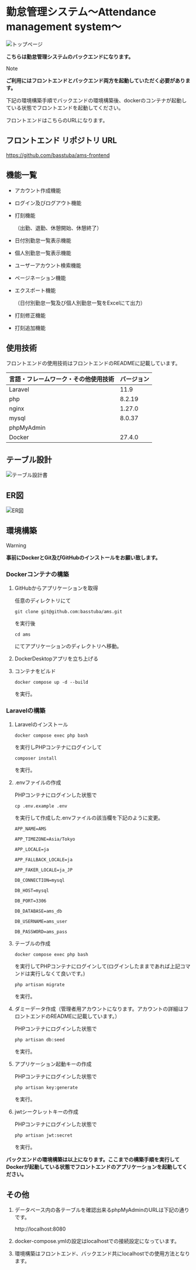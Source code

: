 # 勤怠管理システム～Attendance management system～

![トップページ](readme_image/AmsTopPage.png)

**こちらは勤怠管理システムのバックエンドになります。**

> [!Note]
> **ご利用にはフロントエンドとバックエンド両方を起動していただく必要があります。**

下記の環境構築手順でバックエンドの環境構築後、dockerのコンテナが起動している状態でフロントエンドを起動してください。

フロントエンドはこちらのURLになります。

## フロントエンド リポジトリ URL

https://github.com/basstuba/ams-frontend

## 機能一覧

- アカウント作成機能

- ログイン及びログアウト機能

- 打刻機能

    （出勤、退勤、休憩開始、休憩終了）

- 日付別勤怠一覧表示機能

- 個人別勤怠一覧表示機能

- ユーザーアカウント検索機能

- ページネーション機能

- エクスポート機能

    （日付別勤怠一覧及び個人別勤怠一覧をExcelにて出力）

- 打刻修正機能

- 打刻追加機能

## 使用技術

フロントエンドの使用技術はフロントエンドのREADMEに記載しています。

| 言語・フレームワーク・その他使用技術 | バージョン |
| ------------------ | ----------|
| Laravel            | 11.9      |
| php                | 8.2.19    |
| nginx              | 1.27.0    |
| mysql              | 8.0.37    |
| phpMyAdmin         |           |
| Docker             | 27.4.0    |

## テーブル設計

![テーブル設計書](readme_image/AmsTable.png)

## ER図

![ER図](readme_image/AmsER.png)

## 環境構築

> [!Warning]
> **事前にDockerとGit及びGitHubのインストールをお願い致します。**

### Dockerコンテナの構築

1. GitHubからアプリケーションを取得
   
    任意のディレクトリにて
    ```
    git clone git@github.com:basstuba/ams.git
    ```
    を実行後
   
    ```
    cd ams
    ```
   にてアプリケーションのディレクトリへ移動。

3. DockerDesktopアプリを立ち上げる

4. コンテナをビルド
   
   ```
   docker compose up -d --build
   ```
   を実行。

### Laravelの構築

1. Laravelのインストール
    ```
    docker compose exec php bash
    ```
    を実行しPHPコンテナにログインして
    ```
    composer install
    ```
    を実行。

2. .envファイルの作成

   PHPコンテナにログインした状態で
   ```
   cp .env.example .env
   ```
   を実行して作成した.envファイルの該当欄を下記のように変更。
   ```
   APP_NAME=AMS

   APP_TIMEZONE=Asia/Tokyo

   APP_LOCALE=ja

   APP_FALLBACK_LOCALE=ja

   APP_FAKER_LOCALE=ja_JP

   DB_CONNECTION=mysql

   DB_HOST=mysql

   DB_PORT=3306

   DB_DATABASE=ams_db

   DB_USERNAME=ams_user

   DB_PASSWORD=ams_pass
   ```

4. テーブルの作成
   ```
   docker compose exec php bash
   ```
   を実行してPHPコンテナにログインして(ログインしたままであれば上記コマンドは実行しなくて良いです。)
   ```
   php artisan migrate
   ```
   を実行。

5. ダミーデータ作成（管理者用アカウントになります。アカウントの詳細はフロントエンドのREADMEに記載しています。）
   
   PHPコンテナにログインした状態で
   ```
   php artisan db:seed
   ```
   を実行。

7. アプリケーション起動キーの作成
   
   PHPコンテナにログインした状態で
   ```
   php artisan key:generate
   ```
   を実行。

9. jwtシークレットキーの作成
    
   PHPコンテナにログインした状態で
   ```
   php artisan jwt:secret
   ```
   を実行。

**バックエンドの環境構築は以上になります。ここまでの構築手順を実行してDockerが起動している状態でフロントエンドのアプリケーションを起動してください。**

## その他

1. データベース内の各テーブルを確認出来るphpMyAdminのURLは下記の通りです。

    http://localhost:8080

2. docker-compose.ymlの設定はlocalhostでの接続設定になっています。

3. 環境構築はフロントエンド、バックエンド共にlocalhostでの使用方法となります。
